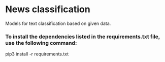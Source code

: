 
 # News classification
Models for text classification based on given data.


### To install the dependencies listed in the requirements.txt file, use the following command:
pip3 install -r requirements.txt









































